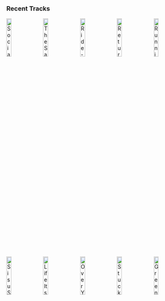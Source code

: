 ### Recent Tracks
[<img src='https://lastfm.freetls.fastly.net/i/u/300x300/df8b4b56ea039510f335bf9f1f0e25c9.png' width='16%' height='16%' alt='Social Cues'>](https://www.last.fm/music/cage%2bthe%2belephant/_/social%2bcues)&nbsp;&nbsp;&nbsp;&nbsp;[<img src='https://lastfm.freetls.fastly.net/i/u/300x300/c77e4077953a892dde4b0da53ef8d056.png' width='16%' height='16%' alt='The Same Way'>](https://www.last.fm/music/don%2bdiablo/_/the%2bsame%2bway)&nbsp;&nbsp;&nbsp;&nbsp;[<img src='https://lastfm.freetls.fastly.net/i/u/300x300/d53a221f96ec180b0fdf05ec65787069.png' width='16%' height='16%' alt='Ride - Edit'>](https://www.last.fm/music/lenny%2bkravitz/_/ride%2b-%2bedit)&nbsp;&nbsp;&nbsp;&nbsp;[<img src='https://lastfm.freetls.fastly.net/i/u/300x300/b5d4ce7e20d857987217da91db944b60.png' width='16%' height='16%' alt='Return'>](https://www.last.fm/music/james%2bnewton%2bhoward/_/return)&nbsp;&nbsp;&nbsp;&nbsp;[<img src='https://lastfm.freetls.fastly.net/i/u/300x300/023b55185e1cb8c6be28eeee580e2472.png' width='16%' height='16%' alt='Running on Raindrops'>](https://www.last.fm/music/james%2bnewton%2bhoward/_/running%2bon%2braindrops)&nbsp;&nbsp;&nbsp;&nbsp;<br>[<img src='https://lastfm.freetls.fastly.net/i/u/300x300/023b55185e1cb8c6be28eeee580e2472.png' width='16%' height='16%' alt='Sisu Swims'>](https://www.last.fm/music/james%2bnewton%2bhoward/_/sisu%2bswims)&nbsp;&nbsp;&nbsp;&nbsp;[<img src='https://lastfm.freetls.fastly.net/i/u/300x300/05646a91f163b15d9f08642bbe170abf.png' width='16%' height='16%' alt='Life Itself'>](https://www.last.fm/music/glass%2banimals/_/life%2bitself)&nbsp;&nbsp;&nbsp;&nbsp;[<img src='https://lastfm.freetls.fastly.net/i/u/300x300/7e2eac5f16fcb80fac361b64a03acfe6.png' width='16%' height='16%' alt='Over You'>](https://www.last.fm/music/syn%2bcole/_/over%2byou)&nbsp;&nbsp;&nbsp;&nbsp;[<img src='https://lastfm.freetls.fastly.net/i/u/300x300/06e1a315f4e6c24171c7e0f758c552f6.png' width='16%' height='16%' alt='Stuck in Your Head'>](https://www.last.fm/music/calista%2bgarcia/_/stuck%2bin%2byour%2bhead)&nbsp;&nbsp;&nbsp;&nbsp;[<img src='https://lastfm.freetls.fastly.net/i/u/300x300/3061a718bafbccc70ac73c7dafec6a09.png' width='16%' height='16%' alt='Green Light'>](https://www.last.fm/music/lorde/_/green%2blight)&nbsp;&nbsp;&nbsp;&nbsp;<br>